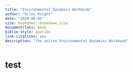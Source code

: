 ```yaml
--- 
title: "Environmental Dynamics Workbook"
author: "Giles Knight"
date: "2020-06-05"
site: bookdown::bookdown_site
documentclass: book
biblio-style: apalike
link-citations: yes
description: "The online Environmental Dynamics Workbook"
---
```




# test
